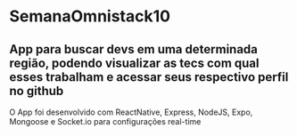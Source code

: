 # SemanaOmnistack10
## App para buscar devs em uma determinada região, podendo visualizar as tecs com qual esses trabalham e acessar seus respectivo perfil no github
O App foi desenvolvido com ReactNative, Express, NodeJS, Expo, Mongoose e Socket.io para configurações real-time
